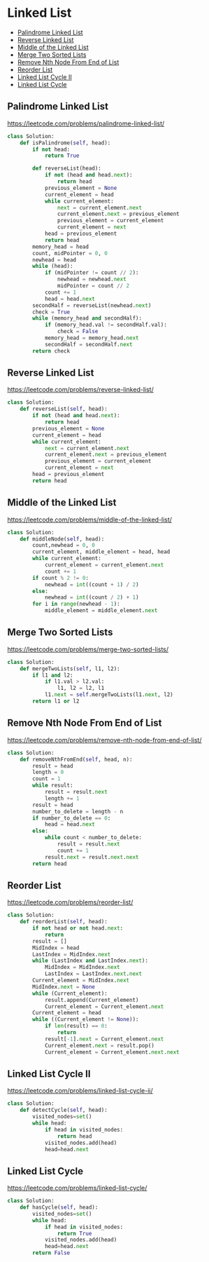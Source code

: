 # Linked List
+ [Palindrome Linked List](#Palindrome-Linked-List)
+ [Reverse Linked List](#Reverse-Linked-List)
+ [Middle of the Linked List](#Middle-of-the-Linked-List)
+ [Merge Two Sorted Lists](#Merge-Two-Sorted-Lists)
+ [ Remove Nth Node From End of List](#Remove-Nth-Node-From-End-of-List)
+ [ Reorder List](#Reorder-List)
+ [ Linked List Cycle II](#Linked-List-Cycle-II)
+ [ Linked List Cycle](#Linked-List-Cycle)

## Palindrome Linked List
https://leetcode.com/problems/palindrome-linked-list/
```python
class Solution:
    def isPalindrome(self, head):
        if not head:
            return True

        def reverseList(head):
            if not (head and head.next):
                return head
            previous_element = None
            current_element = head
            while current_element:
                next = current_element.next
                current_element.next = previous_element
                previous_element = current_element
                current_element = next
            head = previous_element
            return head
        memory_head = head
        count, midPointer = 0, 0
        newhead = head
        while (head):
            if (midPointer != count // 2):
                newhead = newhead.next
                midPointer = count // 2
            count += 1
            head = head.next
        secondHalf = reverseList(newhead.next)
        check = True
        while (memory_head and secondHalf):
            if (memory_head.val != secondHalf.val):
                check = False
            memory_head = memory_head.next
            secondHalf = secondHalf.next
        return check
```
## Reverse Linked List
https://leetcode.com/problems/reverse-linked-list/
```python
class Solution:
    def reverseList(self, head):
        if not (head and head.next):
            return head
        previous_element = None
        current_element = head
        while current_element:
            next = current_element.next
            current_element.next = previous_element
            previous_element = current_element
            current_element = next
        head = previous_element
        return head
```
## Middle of the Linked List
https://leetcode.com/problems/middle-of-the-linked-list/
```python
class Solution:
    def middleNode(self, head):
        count,newhead = 0, 0
        current_element, middle_element = head, head
        while current_element:
            current_element = current_element.next
            count += 1
        if count % 2 != 0:
            newhead = int((count + 1) / 2)
        else:
            newhead = int((count / 2) + 1)
        for i in range(newhead - 1):
            middle_element = middle_element.next
```
## Merge Two Sorted Lists
https://leetcode.com/problems/merge-two-sorted-lists/
```python
class Solution:
    def mergeTwoLists(self, l1, l2):
        if l1 and l2:
            if l1.val > l2.val:
                l1, l2 = l2, l1
            l1.next = self.mergeTwoLists(l1.next, l2)
        return l1 or l2

```
##  Remove Nth Node From End of List
https://leetcode.com/problems/remove-nth-node-from-end-of-list/
```python
class Solution:
    def removeNthFromEnd(self, head, n):
        result = head
        length = 0
        count = 1
        while result:
            result = result.next
            length += 1
        result = head
        number_to_delete = length - n
        if number_to_delete == 0:
            head = head.next
        else:
            while count < number_to_delete:
                result = result.next
                count += 1
            result.next = result.next.next
        return head
```
##  Reorder List
https://leetcode.com/problems/reorder-list/
```python
class Solution:
    def reorderList(self, head):
        if not head or not head.next:
            return
        result = []
        MidIndex = head
        LastIndex = MidIndex.next
        while (LastIndex and LastIndex.next):
            MidIndex = MidIndex.next
            LastIndex = LastIndex.next.next
        Current_element = MidIndex.next
        MidIndex.next = None
        while (Current_element):
            result.append(Current_element)
            Current_element = Current_element.next
        Current_element = head
        while ((Current_element != None)):
            if len(result) == 0:
                return
            result[-1].next = Current_element.next
            Current_element.next = result.pop()
            Current_element = Current_element.next.next
```
##  Linked List Cycle II
https://leetcode.com/problems/linked-list-cycle-ii/
```python
class Solution:
    def detectCycle(self, head):
        visited_nodes=set()
        while head:
            if head in visited_nodes:
                return head
            visited_nodes.add(head)
            head=head.next
```
##  Linked List Cycle
https://leetcode.com/problems/linked-list-cycle/
```python
class Solution:
    def hasCycle(self, head):
        visited_nodes=set()
        while head:
            if head in visited_nodes:
                return True
            visited_nodes.add(head)
            head=head.next
        return False
```
